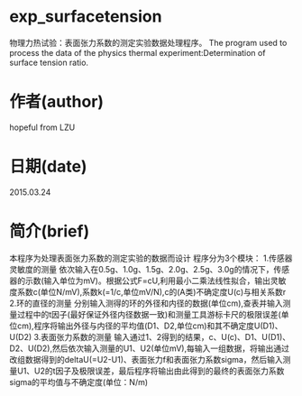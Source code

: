 # exp_surfacetension
物理力热试验：表面张力系数的测定实验数据处理程序。
The program used to process the data of the physics thermal experiment:Determination of surface tension ratio.
# 作者(author)
hopeful from LZU
# 日期(date)
2015.03.24
# 简介(brief)
本程序为处理表面张力系数的测定实验的数据而设计
程序分为3个模块：
1.传感器灵敏度的测量
依次输入在0.5g、1.0g、1.5g、2.0g、2.5g、3.0g的情况下，传感器的示数(输入单位为mV)。根据公式F=cU,利用最小二乘法线性拟合，输出灵敏度系数c(单位N/mV),系数k(=1/c,单位mV/N),c的(A类)不确定度U(c)与相关系数r
2.环的直径的测量
分别输入测得的环的外径和内径的数据(单位cm),查表并输入测量过程中的t因子(最好保证外径内径数据一致)和测量工具游标卡尺的极限误差(单位cm),程序将输出外径与内径的平均值(D1、D2,单位cm)和其不确定度U(D1)、U(D2)
3.表面张力系数的测量
输入通过1、2得到的结果，c、U(c)、D1、U(D1)、D2、U(D2),然后依次输入测量的U1、U2(单位mV),每输入一组数据，将输出通过改组数据得到的deltaU(=U2-U1)、表面张力f和表面张力系数sigma，然后输入测量U1、U2的t因子及极限误差，最后程序将输出由此得到的最终的表面张力系数sigma的平均值与不确定度(单位：N/m)
